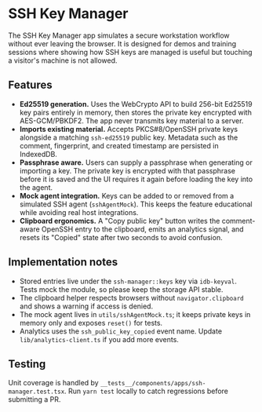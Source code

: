 # SSH Key Manager

The SSH Key Manager app simulates a secure workstation workflow without ever
leaving the browser. It is designed for demos and training sessions where
showing how SSH keys are managed is useful but touching a visitor's machine is
not allowed.

## Features

- **Ed25519 generation.** Uses the WebCrypto API to build 256-bit Ed25519 key
  pairs entirely in memory, then stores the private key encrypted with
  AES-GCM/PBKDF2. The app never transmits key material to a server.
- **Imports existing material.** Accepts PKCS#8/OpenSSH private keys alongside a
  matching `ssh-ed25519` public key. Metadata such as the comment, fingerprint,
  and created timestamp are persisted in IndexedDB.
- **Passphrase aware.** Users can supply a passphrase when generating or
  importing a key. The private key is encrypted with that passphrase before it
  is saved and the UI requires it again before loading the key into the agent.
- **Mock agent integration.** Keys can be added to or removed from a simulated
  SSH agent (`sshAgentMock`). This keeps the feature educational while avoiding
  real host integrations.
- **Clipboard ergonomics.** A "Copy public key" button writes the comment-aware
  OpenSSH entry to the clipboard, emits an analytics signal, and resets its
  "Copied" state after two seconds to avoid confusion.

## Implementation notes

- Stored entries live under the `ssh-manager::keys` key via `idb-keyval`. Tests
  mock the module, so please keep the storage API stable.
- The clipboard helper respects browsers without `navigator.clipboard` and
  shows a warning if access is denied.
- The mock agent lives in `utils/sshAgentMock.ts`; it keeps private keys in
  memory only and exposes `reset()` for tests.
- Analytics uses the `ssh_public_key_copied` event name. Update
  `lib/analytics-client.ts` if you add more events.

## Testing

Unit coverage is handled by `__tests__/components/apps/ssh-manager.test.tsx`.
Run `yarn test` locally to catch regressions before submitting a PR.
